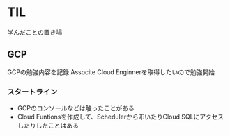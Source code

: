 # TIL
学んだことの置き場

## GCP

GCPの勉強内容を記録
Associte Cloud Enginnerを取得したいので勉強開始

### スタートライン

- GCPのコンソールなどは触ったことがある
- Cloud Funtionsを作成して、Schedulerから叩いたりCloud SQLにアクセスしたりしたことはある